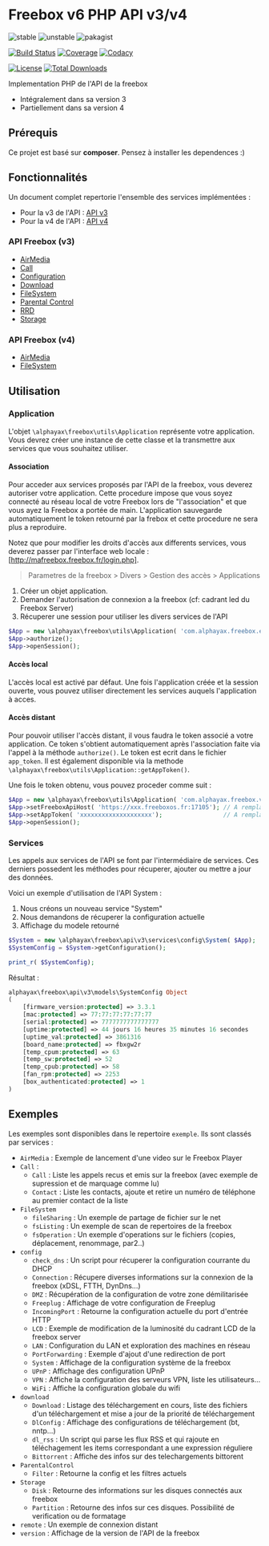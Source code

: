 
# Freebox v6 PHP API v3/v4

![stable](https://poser.pugx.org/alphayax/freebox_api_php/v/stable)
![unstable](https://poser.pugx.org/alphayax/freebox_api_php/v/unstable)
![pakagist](https://img.shields.io/packagist/v/alphayax/freebox_api_php.svg)

[![Build Status](https://travis-ci.org/alphayax/freebox_api_php.svg?branch=master)](https://travis-ci.org/alphayax/freebox_api_php)
[![Coverage](https://api.codacy.com/project/badge/Coverage/f3569cf671f04b8ab6d699be3fd011e5)](https://www.codacy.com/app/alphayax/freebox_api_php?utm_source=github.com&amp;utm_medium=referral&amp;utm_content=alphayax/freebox_api_php&amp;utm_campaign=Badge_Coverage)
[![Codacy](https://api.codacy.com/project/badge/Grade/f3569cf671f04b8ab6d699be3fd011e5)](https://www.codacy.com/app/alphayax/freebox_api_php?utm_source=github.com&amp;utm_medium=referral&amp;utm_content=alphayax/freebox_api_php&amp;utm_campaign=Badge_Grade)

[![License](https://poser.pugx.org/alphayax/freebox_api_php/license)](https://packagist.org/packages/alphayax/freebox_api_php)
[![Total Downloads](https://poser.pugx.org/alphayax/freebox_api_php/downloads)](https://packagist.org/packages/alphayax/freebox_api_php)


Implementation PHP de l'API de la freebox 
- Intégralement dans sa version 3
- Partiellement dans sa version 4

## Prérequis

Ce projet est basé sur **composer**. 
Pensez à installer les dependences :)

## Fonctionnalités

Un document complet repertorie l'ensemble des services implémentées :
 - Pour la v3 de l'API : [API v3](docs/services_v3/__NAMESPACE__.md)
 - Pour la v4 de l'API : [API v4](docs/services_v4/__NAMESPACE__.md)

### API Freebox (v3)

- [AirMedia](docs/services_v3/AirMedia/__NAMESPACE__.md)
- [Call](docs/services_v3/Call/__NAMESPACE__.md)
- [Configuration](docs/services_v3/config/__NAMESPACE__.md)
- [Download](docs/services_v3/download/__NAMESPACE__.md)
- [FileSystem](docs/services_v3/FileSystem/__NAMESPACE__.md)
- [Parental Control](docs/services_v3/ParentalControl/__NAMESPACE__.md)
- [RRD](docs/services_v3/RRD/__NAMESPACE__.md)
- [Storage](docs/services_v3/Storage/__NAMESPACE__.md)

### API Freebox (v4)

- [AirMedia](docs/services_v4/AirMedia/__NAMESPACE__.md)
- [FileSystem](docs/services_v4/FileSystem/__NAMESPACE__.md)

## Utilisation

### Application

L'objet `\alphayax\freebox\utils\Application` représente votre application. Vous devrez 
créer une instance de cette classe et la transmettre aux services que vous souhaitez utiliser.

#### Association

Pour acceder aux services proposés par l'API de la freebox, vous deverez 
autoriser votre application. Cette procedure impose que vous soyez connecté 
au réseau local de votre Freebox lors de "l'association" et que vous ayez la
Freebox a portée de main. L'application sauvegarde automatiquement le token 
retourné par la frebox et cette procedure ne sera plus a reproduire.
 
Notez que pour modifier les droits d'accès aux differents services, vous deverez 
passer par l'interface web locale : [http://mafreebox.freebox.fr/login.php].

> Parametres de la freebox > Divers > Gestion des accès > Applications


1. Créer un objet application. 
2. Demander l'autorisation de connexion a la freebox (cf: cadrant led du Freebox Server)
3. Récuperer une session pour utiliser les divers services de l'API

```php
$App = new \alphayax\freebox\utils\Application( 'com.alphayax.freebox.example', 'Freebox PHP API Exemple', '0.0.1');
$App->authorize();
$App->openSession();
```

#### Accès local

L'accès local est activé par défaut. Une fois l'application créée et la session ouverte, vous 
pouvez utiliser directement les services auquels l'application à acces.

#### Accès distant

Pour pouvoir utiliser l'accès distant, il vous faudra le token associé a votre application. 
Ce token s'obtient automatiquement après l'association faite via l'appel à la méthode `authorize()`. 
Le token est ecrit dans le fichier `app_token`. Il est également disponible via la methode `\alphayax\freebox\utils\Application::getAppToken()`. 

Une fois le token obtenu, vous pouvez proceder comme suit : 

```php
$App = new \alphayax\freebox\utils\Application( 'com.alphayax.freebox.version', 'Freebox PHP API Example (Version)', '1.0.0');
$App->setFreeboxApiHost( 'https://xxx.freeboxos.fr:17105'); // A remplacer par votre host
$App->setAppToken( 'xxxxxxxxxxxxxxxxxxxx');                 // A remplacer par votre token
$App->openSession();
```

### Services
Les appels aux services de l'API se font par l'intermédiaire de services.
Ces derniers possedent les méthodes pour récuperer, ajouter ou mettre a jour des données.

Voici un exemple d'utilisation de l'API System :

1. Nous créons un nouveau service "System"
2. Nous demandons de récuperer la configuration actuelle
3. Affichage du modele retourné
 
```php
$System = new \alphayax\freebox\api\v3\services\config\System( $App);
$SystemConfig = $System->getConfiguration();

print_r( $SystemConfig);
```

Résultat : 
```php
alphayax\freebox\api\v3\models\SystemConfig Object
(
    [firmware_version:protected] => 3.3.1
    [mac:protected] => 77:77:77:77:77:77
    [serial:protected] => 7777777777777777
    [uptime:protected] => 44 jours 16 heures 35 minutes 16 secondes
    [uptime_val:protected] => 3861316
    [board_name:protected] => fbxgw2r
    [temp_cpum:protected] => 63
    [temp_sw:protected] => 52
    [temp_cpub:protected] => 58
    [fan_rpm:protected] => 2253
    [box_authenticated:protected] => 1
)
```

## Exemples

Les exemples sont disponibles dans le repertoire `exemple`. Ils sont classés par services :
- `AirMedia` : Exemple de lancement d'une video sur le Freebox Player
- `Call` : 
    - `Call` : Liste les appels recus et emis sur la freebox (avec exemple de supression et de marquage comme lu) 
    - `Contact` : Liste les contacts, ajoute et retire un numéro de téléphone au premier contact de la liste
- `FileSystem`
    - `fileSharing` : Un exemple de partage de fichier sur le net
    - `fsListing` : Un exemple de scan de repertoires de la freebox
    - `fsOperation` : Un exemple d'operations sur le fichiers (copies, déplacement, renommage, par2..)
- `config` 
    - `check_dns` : Un script pour récuperer la configuration courrante du DHCP
    - `Connection` : Récupere diverses informations sur la connexion de la freebox (xDSL, FTTH, DynDns...)
    - `DMZ` : Récupération de la configuration de votre zone démilitarisée
    - `Freeplug` : Affichage de votre configuration de Freeplug
    - `IncomingPort` : Retourne la configuration actuelle du port d'entrée HTTP
    - `LCD` : Exemple de modification de la luminosité du cadrant LCD de la freebox server
    - `LAN` : Configuration du LAN et exploration des machines en réseau
    - `PortForwarding` : Exemple d'ajout d'une redirection de port
    - `System` : Affichage de la configuration système de la freebox
    - `UPnP` : Affichage des configuration UPnP
    - `VPN` : Affiche la configuration des serveurs VPN, liste les utilisateurs...
    - `WiFi` : Affiche la configuration globale du wifi
- `download`
    - `Download` : Listage des téléchargement en cours, liste des fichiers d'un téléchargement et mise a jour de la priorité de téléchargement
    - `DlConfig` : Affichage des configurations de téléchargement (bt, nntp...)
    - `dl_rss` : Un script qui parse les flux RSS et qui rajoute en téléchagement les items correspondant a une expression réguliere
    - `Bittorrent` : Affiche des infos sur des telechargements bittorent
- `ParentalControl`
    - `Filter` : Retourne la config et les filtres actuels
- `Storage`
    - `Disk` : Retourne des informations sur les disques connectés aux freebox
    - `Partition` : Retourne des infos sur ces disques. Possibilité de verification ou de formatage
- `remote` : Un exemple de connexion distant
- `version` : Affichage de la version de l'API de la freebox
